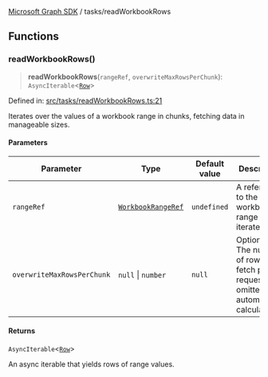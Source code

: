 [Microsoft Graph SDK](../modules.md) / tasks/readWorkbookRows

## Functions

### readWorkbookRows()

> **readWorkbookRows**(`rangeRef`, `overwriteMaxRowsPerChunk`): `AsyncIterable`\<[`Row`](../models/Row.md#row)\>

Defined in: [src/tasks/readWorkbookRows.ts:21](https://github.com/Future-Secure-AI/microsoft-graph/blob/6f587d043e8277194e9b2feca914ab2cba9d258d/src/tasks/readWorkbookRows.ts#L21)

Iterates over the values of a workbook range in chunks, fetching data in manageable sizes.

#### Parameters

| Parameter | Type | Default value | Description |
| ------ | ------ | ------ | ------ |
| `rangeRef` | [`WorkbookRangeRef`](../models/WorkbookRangeRef.md#workbookrangeref) | `undefined` | A reference to the workbook range to iterate over. |
| `overwriteMaxRowsPerChunk` | `null` \| `number` | `null` | Optional. The number of rows to fetch per request. If omitted, it is automatically calculated. |

#### Returns

`AsyncIterable`\<[`Row`](../models/Row.md#row)\>

An async iterable that yields rows of range values.
